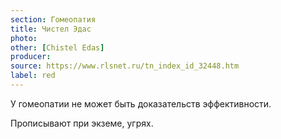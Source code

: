 ```yaml
---
section: Гомеопатия
title: Чистел Эдас
photo: 
other: [Chistel Edas]
producer: 
source: https://www.rlsnet.ru/tn_index_id_32448.htm
label: red
---
```


У гомеопатии не может быть доказательств эффективности.

Прописывают при экземе, угрях.
